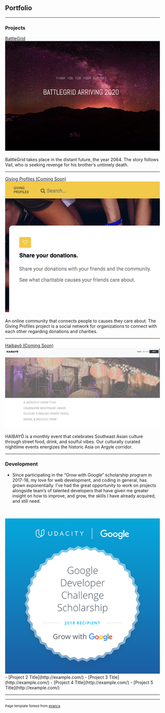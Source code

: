 ## Portfolio

---

### Projects  

[BattleGrid](https://www.battlegridmovie.com/)
<img src="images/BattleGrid.png?raw=true"/>
<br>
<br>
BattleGrid takes place in the distant future, the year 2064. The story follows Vail, who is seeking revenge for his brother’s untimely death. 

---
[Giving Profiles (Coming Soon)](https://github.com/GreatHearts/giving_profiles)
<img src="images/giving_profiles.png?raw=true"/>
<br>
<br>
An online community that connects people to causes they care about.  The Giving Profiles project is a social network for organizations to connect with each other regarding donations and charities.

---
[Haibayô (Coming Soon)]()
<img src="images/Haibayo.png?raw=true"/>
<br>
<br>
HAIBAYÔ is a monthly event that celebrates Southeast Asian culture through street food, drink, and soulful vibes. Our culturally curated nighttime events energizes the historic Asia on Argyle corridor.

---

### Development

- Since participating in the “Grow with Google” scholarship program in 2017-18, my love for web development, and coding in general, has grown exponentially.  I’ve had the great opportunity to work on projects alongside team’s of talented developers that have given me greater insight on how to improve, and grow, the skills I have already acquired, and still need.
<br>
<br>
<img src="images/GrowWithGoogleDeveloperChallengeScholarship.png?raw=true"/>
<br>
- [Project 2 Title](http://example.com/)
- [Project 3 Title](http://example.com/)
- [Project 4 Title](http://example.com/)
- [Project 5 Title](http://example.com/)

---




---
<p style="font-size:11px">Page template forked from <a href="https://github.com/evanca/quick-portfolio">evanca</a></p>
<!-- Remove above link if you don't want to attibute -->

